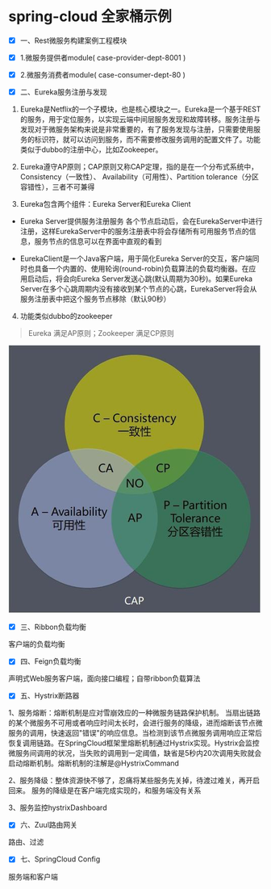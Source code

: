 # spring-cloud 全家桶示例

- [x] 一、Rest微服务构建案例工程模块

- [x] 1.微服务提供者module( case-provider-dept-8001 )

- [x] 2.微服务消费者module( case-consumer-dept-80 )

- [x] 二、Eureka服务注册与发现

1. Eureka是Netflix的一个子模块，也是核心模块之一。Eureka是一个基于REST的服务，用于定位服务，以实现云端中间层服务发现和故障转移。服务注册与发现对于微服务架构来说是非常重要的，有了服务发现与注册，只需要使用服务的标识符，就可以访问到服务，而不需要修改服务调用的配置文件了。功能类似于dubbo的注册中心，比如Zookeeper。

2. Eureka遵守AP原则；CAP原则又称CAP定理，指的是在一个分布式系统中，Consistency（一致性）、 Availability（可用性）、Partition tolerance（分区容错性），三者不可兼得

3. Eureka包含两个组件：Eureka Server和Eureka Client

- Eureka Server提供服务注册服务
各个节点启动后，会在EurekaServer中进行注册，这样EurekaServer中的服务注册表中将会存储所有可用服务节点的信息，服务节点的信息可以在界面中直观的看到

- EurekaClient是一个Java客户端，用于简化Eureka Server的交互，客户端同时也具备一个内置的、使用轮询(round-robin)负载算法的负载均衡器。在应用启动后，将会向Eureka Server发送心跳(默认周期为30秒)。如果Eureka Server在多个心跳周期内没有接收到某个节点的心跳，EurekaServer将会从服务注册表中把这个服务节点移除（默认90秒）

4. 功能类似dubbo的zookeeper

> Eureka 满足AP原则；Zookeeper 满足CP原则

![img](asserts/CAP.jpg)

- [x] 三、Ribbon负载均衡

客户端的负载均衡

- [x] 四、Feign负载均衡

声明式Web服务客户端，面向接口编程；自带ribbon负载算法

- [x] 五、Hystrix断路器

1、服务熔断：熔断机制是应对雪崩效应的一种微服务链路保护机制。
当扇出链路的某个微服务不可用或者响应时间太长时，会进行服务的降级，进而熔断该节点微服务的调用，快速返回"错误"的响应信息。当检测到该节点微服务调用响应正常后恢复调用链路。在SpringCloud框架里熔断机制通过Hystrix实现。Hystrix会监控微服务间调用的状况，当失败的调用到一定阈值，缺省是5秒内20次调用失败就会启动熔断机制。熔断机制的注解是@HystrixCommand

2、服务降级：整体资源快不够了，忍痛将某些服务先关掉，待渡过难关，再开启回来。
服务的降级是在客户端完成实现的，和服务端没有关系

3、服务监控hystrixDashboard

- [x] 六、Zuul路由网关

路由、过滤

- [x] 七、SpringCloud Config

服务端和客户端

